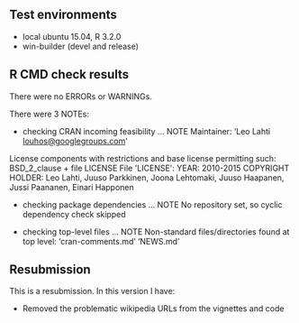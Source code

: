 ## Test environments
* local ubuntu 15.04, R 3.2.0
* win-builder (devel and release)

## R CMD check results
There were no ERRORs or WARNINGs. 

There were 3 NOTEs:

* checking CRAN incoming feasibility ... NOTE
Maintainer: ‘Leo Lahti <louhos@googlegroups.com>’

License components with restrictions and base license permitting such:
  BSD_2_clause + file LICENSE
File 'LICENSE':
  YEAR: 2010-2015
  COPYRIGHT HOLDER: Leo Lahti, Juuso Parkkinen, Joona Lehtomaki, Juuso Haapanen, Jussi Paananen, Einari Happonen

* checking package dependencies ... NOTE
  No repository set, so cyclic dependency check skipped

* checking top-level files ... NOTE
Non-standard files/directories found at top level:
  ‘cran-comments.md’ ‘NEWS.md’



## Resubmission
This is a resubmission. In this version I have:

* Removed the problematic wikipedia URLs from the vignettes and code

